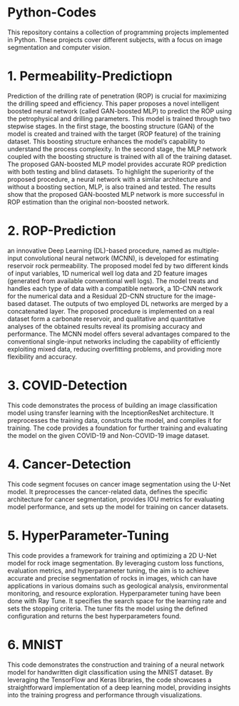 # Python-Codes
This repository contains a collection of programming projects implemented in Python. These projects cover different subjects, with a focus on image segmentation and computer vision.

# 1. Permeability-Predictiopn

Prediction of the drilling rate of penetration (ROP) is crucial for maximizing the drilling speed and efficiency. This paper proposes a novel intelligent boosted neural network (called GAN-boosted MLP) to predict the ROP using the petrophysical and drilling parameters. This model is trained through two stepwise stages. In the first stage, the boosting structure (GAN) of the model is created and trained with the target (ROP feature) of the training dataset. This boosting structure enhances the model’s capability to understand the process complexity. In the second stage, the MLP network coupled with the boosting structure is trained with all of the training dataset. The proposed GAN-boosted MLP model provides accurate ROP prediction with both testing and blind datasets. To highlight the superiority of the proposed procedure, a neural network with a similar architecture and without a boosting section, MLP, is also trained and tested. The results show that the proposed GAN-boosted MLP network is more successful in ROP estimation than the original non-boosted network.

# 2. ROP-Prediction

an innovative Deep Learning (DL)-based procedure, named as multiple-input convolutional neural network (MCNN), is developed for estimating reservoir rock permeability. The proposed model fed by two different kinds of input variables, 1D numerical well log data and 2D feature images (generated from available conventional well logs). The model treats and handles each type of data with a compatible network, a 1D-CNN network for the numerical data and a Residual 2D-CNN structure for the image-based dataset. The outputs of two employed DL networks are merged by a concatenated layer. The proposed procedure is implemented on a real dataset form a carbonate reservoir, and qualitative and quantitative analyses of the obtained results reveal its promising accuracy and performance. The MCNN model offers several advantages compared to the conventional single-input networks including the capability of efficiently exploiting mixed data, reducing overfitting problems, and providing more flexibility and accuracy.

# 3. COVID-Detection

This code demonstrates the process of building an image classification model using transfer learning with the InceptionResNet architecture.
It preprocesses the training data, constructs the model, and compiles it for training. 
The code provides a foundation for further training and evaluating the model on the given COVID-19 and Non-COVID-19 image dataset.

# 4. Cancer-Detection

This code segment focuses on cancer image segmentation using the U-Net model.
It preprocesses the cancer-related data, defines the specific architecture for cancer segmentation, provides IOU metrics for evaluating model performance, and sets up the model for training on cancer datasets.

# 5. HyperParameter-Tuning

This code provides a framework for training and optimizing a 2D U-Net model for rock image segmentation.
By leveraging custom loss functions, evaluation metrics, and hyperparameter tuning, the aim is to achieve accurate and precise segmentation of rocks in images, which can have applications in various domains such as geological analysis, environmental monitoring, and resource exploration.
Hyperparameter tuning have been done with Ray Tune. It specifies the search space for the learning rate and sets the stopping criteria.
The tuner fits the model using the defined configuration and returns the best hyperparameters found.

# 6. MNIST

This code demonstrates the construction and training of a neural network model for handwritten digit classification using the MNIST dataset.
By leveraging the TensorFlow and Keras libraries, the code showcases a straightforward implementation of a deep learning model, providing insights into the training progress and performance through visualizations.
